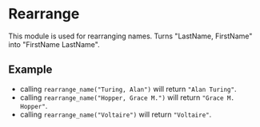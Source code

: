 Rearrange
=========

This module is used for rearranging names.
Turns "LastName, FirstName" into "FirstName LastName".

## Example

* calling `rearrange_name("Turing, Alan")` will return `"Alan Turing"`.
* calling `rearrange_name("Hopper, Grace M.")` will return `"Grace M. Hopper"`.
* calling `rearrange_name("Voltaire")` will return `"Voltaire"`.